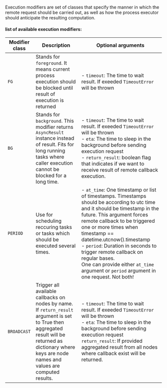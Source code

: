 Execution modifiers are set of classes that specify the manner 
in which the remote request should be carried out, as well as how the process executor should anticipate the resulting computation.


#### list of available execution modifiers:

| Modifier class             | Description                                                           | Optional arguments  |
|------------------|-----------------------------------------------------------------------|------------------------------------------------------------------------------------------------------|
| `FG` | Stands for `foreground`. It means current process execution should be blocked until result of execution is returned | - `timeout`: The time to wait result. If exeeded `TimeoutError` will be thrown |
| `BG` | Stands for `background`. This modifier returns `AsyncResult` instance instead of result. Fits for long running tasks where caller execution cannot be blocked for a long time. | - `timeout`:  The time to wait result. If exeeded `TimeoutError` will be thrown <br/> - `eta`: The time to sleep in the background before sending execution request <br/> - `return_result`: boolean flag that indicates if we want to receive result of remote callback execution. | 
| `PERIOD` | Use for scheduling reccuring tasks or tasks which should be executed several times.  | - `at_time`: One timestamp or list of timestamps. Timestamps should be according to utc time and it should be timestamp in the future. This argument forces remote callback to be triggered one or more times when timestamp == datetime.utcnow().timestamp<br/> - `period`: Duration in seconds to trigger remote callback on regular bases. <br/> One can provide either `at_time` argument or `period` argument in one request. Not both! | 
| `BROADCAST` | Trigger all available callbacks on nodes by name. If `return_result` argument is set to True then aggregated result will be returned as dictionary where keys are node names and values are computed results. | - `timeout`:  The time to wait result. If exeeded `TimeoutError` will be thrown <br/> - `eta`: The time to sleep in the background before sending execution request <br/> `return_result`: If provided aggregated result from all nodes where callback exist will be returned. | 

